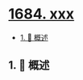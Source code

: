 # [1684. xxx](https://github.com/Tdahuyou/TNotes.leetcode/tree/main/notes/1684.%20xxx)

<!-- region:toc -->

- [1. 📝 概述](#1--概述)

<!-- endregion:toc -->

## 1. 📝 概述
